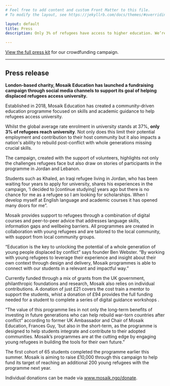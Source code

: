 ```yaml
---
# Feel free to add content and custom Front Matter to this file.
# To modify the layout, see https://jekyllrb.com/docs/themes/#overriding-theme-defaults

layout: default
title: Press
description: Only 3% of refugees have access to higher education. We’re on a mission to change this. Support us on our mission to give all refugees an equal opportunity.

---
```



<a href="https://drive.google.com/drive/u/0/folders/1YkvvGoI4s4tlAzdkSkgZ2LsiUo9nZBZZ" class="link">View the full press kit</a> for our crowdfunding campaign.



* * *



Press release
-------------

**London-based charity, Mosaik Education has launched a fundraising campaign through social media channels to support its goal of helping displaced refugees access university.**

Established in 2018, Mosaik Education has created a community-driven education programme focused on skills and academic guidance to help refugees access university.

Whilst the global average rate enrolment in university stands at 37%, **only 3% of refugees reach university**. Not only does this limit their potential employment and contribution to their host community but it also impacts a nation's ability to rebuild post-conflict with whole generations missing crucial skills.

The campaign, created with the support of volunteers, highlights not only the challenges refugees face but also draw on stories of participants in the programme in Jordan and Lebanon.

Students such as Khaled, an Iraqi refugee living in Jordan, who has been waiting four years to apply for university, shares his experiences in the campaign, ‘I decided to \[continue studying\] years ago but there is no chance for me as a refugee so I am looking for scholarships. When I develop myself at English language and academic courses it has opened many doors for me”.

Mosaik provides support to refugees through a combination of digital courses and peer-to-peer advice that addresses language skills, information gaps and wellbeing barriers. All programmes are created in collaboration with young refugees and are tailored to the local community, with support from local community groups.

“Education is the key to unlocking the potential of a whole generation of young people displaced by conflict” says founder Ben Webster. “By working with young refugees to leverage their experience and insight about their own context through design and delivery, Mosaik programmes is able to connect with our students in a relevant and impactful way.”

Currently funded through a mix of grants from the UK government, philanthropic foundations and research, Mosaik also relies on individual contributions. A donation of just £21 covers the cost train a mentor to support the students, whist a donation of £94 provides the full funding needed for a student to complete a series of digital guidance workshops .

“The value of this programme lies in not only the long-term benefits of investing in future generations who can help rebuild war-torn countries after conflict” according to former UK Ambassador and Chair of Mosaik Education, Frances Guy, 'but also in the short-term, as the programme is designed to help students integrate and contribute to their adopted communities. Mosaik’s programmes are at the cutting edge by engaging young refugees in building the tools for their own future.”

The first cohort of 65 students completed the programme earlier this summer. Mosaik is aiming to raise £10,000 through this campaign to help fund its target of reaching an additional 200 young refugees with the programme next year.

Individual donations can be made via <a href="/donate" class="link">www.mosaik.ngo/donate</a>.
